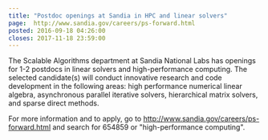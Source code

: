 ```yaml
---
title: "Postdoc openings at Sandia in HPC and linear solvers"
page:  http://www.sandia.gov/careers/ps-forward.html
posted: 2016-09-18 04:26:00
closes: 2017-11-18 23:59:00
---
```



The Scalable Algorithms department at Sandia National Labs has openings for 1-2 postdocs in linear solvers and high-performance computing. The selected candidate(s) will conduct innovative research and code development in the following areas: high performance numerical linear algebra, asynchronous parallel iterative solvers, hierarchical matrix solvers, and sparse direct methods.

For more information and to apply, go to http://www.sandia.gov/careers/ps-forward.html and search for 654859 or "high-performance computing".